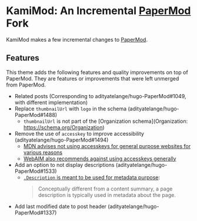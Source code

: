 # KamiMod: An Incremental [PaperMod][] Fork

KamiMod makes a few incremental changes to [PaperMod][].

## Features

This theme adds the following features and quality improvements on top of PaperMod. They are
features or improvements that were left unmerged from PaperMod.

- Related posts (Corresponding to adityatelange/hugo-PaperMod#1049, with different implementation)
- Replace `thumbnailUrl` with `logo` in the schema (adityatelange/hugo-PaperMod#1488)
  - `thumbnailUrl` is not part of the [Organization schema](Organization: https://schema.org/Organization)
- Remove the use of `accesskey` to improve accessibility (adityatelange/hugo-PaperMod#1494)
  - [MDN advises not using accesskeys for general purpose websites for various reasons](https://developer.mozilla.org/en-US/docs/Web/HTML/Global_attributes/accesskey#accessibility_concerns)
  - [WebAIM also recommends against using accesskeys generally](https://webaim.org/techniques/keyboard/accesskey)
- Add an option to not display descriptions (adityatelange/hugo-PaperMod#1533)
  - [`.Description` is meant to be used for metadata purpose](https://gohugo.io/methods/page/description/):
    > Conceptually different from a content summary, a page description is typically used in metadata about the page.
- Add last modified date to post header (adityatelange/hugo-PaperMod#1337)


[PaperMod]: https://github.com/adityatelange/hugo-PaperMod
